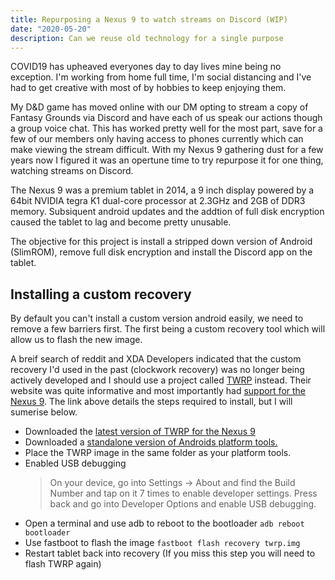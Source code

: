 ```yaml
---
title: Repurposing a Nexus 9 to watch streams on Discord (WIP)
date: "2020-05-20"
description: Can we reuse old technology for a single purpose
---
```


COVID19 has upheaved everyones day to day lives mine being no exception. I'm working from home full time, I'm social distancing and I've had to get creative with most of by hobbies to keep enjoying them.

My D&D game has moved online with our DM opting to stream a copy of Fantasy Grounds via Discord and have each of us speak our actions though a group voice chat. This has worked pretty well for the most part, save for a few of our members only having access to phones currently which can make viewing the stream difficult. With my Nexus 9 gathering dust for a few years now I figured it was an opertune time to try repurpose it for one thing, watching streams on Discord.

The Nexus 9 was a premium tablet in 2014, a 9 inch display powered by a 64bit NVIDIA tegra K1 dual-core processor at 2.3GHz and 2GB of DDR3 memory. Subsiquent android updates and the addtion of full disk encryption caused the tablet to lag and become pretty unusable.

The objective for this project is install a stripped down version of Android (SlimROM), remove full disk encryption and install the Discord app on the tablet.

## Installing a custom recovery
By default you can't install a custom version android easily, we need to remove a few barriers first. The first being a custom recovery tool which will allow us to flash the new image.

A breif search of reddit and XDA Developers indicated that the custom recovery I'd used in the past (clockwork recovery) was no longer being actively developed and I should use a project called [TWRP](https://twrp.me/about/) instead. Their website was quite informative and most importantly had [support for the Nexus 9](https://twrp.me/htc/htcnexus9.html#fastboot-install). The link above details the steps required to install, but I will sumerise below.

* Downloaded the [latest version of TWRP for the Nexus 9](https://eu.dl.twrp.me/flounder/)
* Downloaded a [standalone version of Androids platform tools.](https://developer.android.com/studio/releases/platform-tools)
* Place the TWRP image in the same folder as your platform tools.
* Enabled USB debugging
    >On your device, go into Settings -> About and find the Build Number and tap on it 7 times to enable developer settings. Press back and go into Developer Options and enable USB debugging.
* Open a terminal and use adb to reboot to the bootloader `adb reboot bootloader`
* Use fastboot to flash the image `fastboot flash recovery twrp.img`
* Restart tablet back into recovery (If you miss this step you will need to flash TWRP again)


